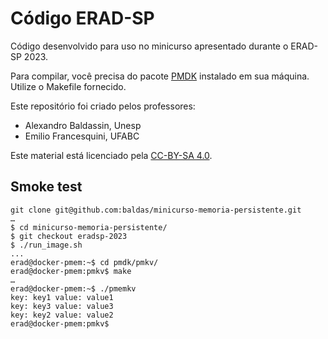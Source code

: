 # Código ERAD-SP

Código desenvolvido para uso no minicurso apresentado durante o ERAD-SP 2023.

Para compilar, você precisa do pacote [PMDK](https://github.com/pmem/pmdk) instalado em sua máquina. Utilize o Makefile fornecido.

Este repositório foi criado pelos professores:

- Alexandro Baldassin, Unesp
- Emilio Francesquini, UFABC

Este material está licenciado pela [CC-BY-SA 4.0](https://creativecommons.org/licenses/by-sa/4.0/deed.pt_BR).

## Smoke test

```
git clone git@github.com:baldas/minicurso-memoria-persistente.git
…
$ cd minicurso-memoria-persistente/
$ git checkout eradsp-2023
$ ./run_image.sh
...
erad@docker-pmem:~$ cd pmdk/pmkv/
erad@docker-pmem:pmkv$ make
…
erad@docker-pmem:~$ ./pmemkv
key: key1 value: value1
key: key3 value: value3
key: key2 value: value2
erad@docker-pmem:pmkv$
```
